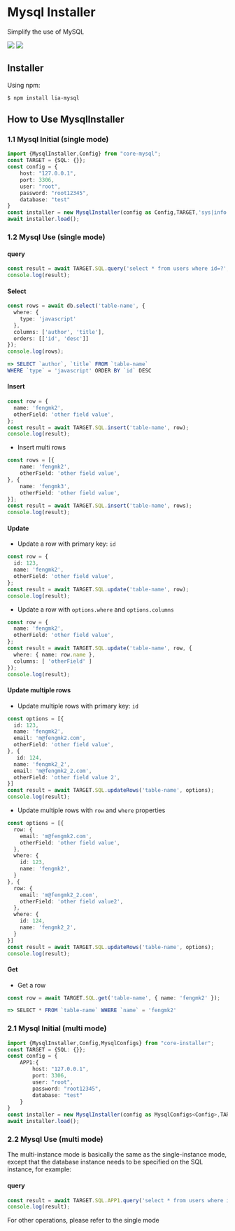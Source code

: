 # Mysql Installer
Simplify the use of MySQL

![](https://img.shields.io/badge/version-1.0.2-lightgrey)
![](https://img.shields.io/badge/node-18.%2B-brightgreen)

## Installer
Using npm:
```shell
$ npm install lia-mysql
```

## How to Use MysqlInstaller
### 1.1 Mysql Initial (single mode)
```typescript
import {MysqlInstaller,Config} from "core-mysql";
const TARGET = {SQL: {}};
const config = {
    host: "127.0.0.1",
    port: 3306,
    user: "root",
    password: "root12345",
    database: "test"
}
const installer = new MysqlInstaller(config as Config,TARGET,'sys|info');
await installer.load();
```
### 1.2 Mysql Use (single mode)
#### query
```typescript
const result = await TARGET.SQL.query('select * from users where id=?', [100])
console.log(result);

```

#### Select
```typescript
const rows = await db.select('table-name', {
  where: {
    type: 'javascript'
  },
  columns: ['author', 'title'],
  orders: [['id', 'desc']]
});
console.log(rows);

=> SELECT `author`, `title` FROM `table-name`
WHERE `type` = 'javascript' ORDER BY `id` DESC

```

#### Insert
```typescript
const row = {
  name: 'fengmk2',
  otherField: 'other field value',
};
const result = await TARGET.SQL.insert('table-name', row);
console.log(result);

```
- Insert multi rows

```typescript
const rows = [{
    name: 'fengmk2',
    otherField: 'other field value',
}, {
    name: 'fengmk3',
    otherField: 'other field value',
}];
const result = await TARGET.SQL.insert('table-name', rows);
console.log(result);

```

#### Update

- Update a row with primary key: `id`

```typescript
const row = {
  id: 123,
  name: 'fengmk2',
  otherField: 'other field value',
};
const result = await TARGET.SQL.update('table-name', row);
console.log(result);
```
- Update a row with `options.where` and `options.columns`

```typescript
const row = {
  name: 'fengmk2',
  otherField: 'other field value',
};
const result = await TARGET.SQL.update('table-name', row, {
  where: { name: row.name },
  columns: [ 'otherField' ]
});
console.log(result);
```

#### Update multiple rows

- Update multiple rows with primary key: `id`

```typescript
const options = [{
  id: 123,
  name: 'fengmk2',
  email: 'm@fengmk2.com',
  otherField: 'other field value',
}, {
   id: 124,
  name: 'fengmk2_2',
  email: 'm@fengmk2_2.com',
  otherField: 'other field value 2',
}]
const result = await TARGET.SQL.updateRows('table-name', options);
console.log(result);
```

- Update multiple rows with `row` and `where` properties

```typescript
const options = [{
  row: {
    email: 'm@fengmk2.com',
    otherField: 'other field value',
  },
  where: {
    id: 123,
    name: 'fengmk2',
  }
}, {
  row: {
    email: 'm@fengmk2_2.com',
    otherField: 'other field value2',
  }, 
  where: {
    id: 124,
    name: 'fengmk2_2',
  }
}]
const result = await TARGET.SQL.updateRows('table-name', options);
console.log(result);
```

#### Get

- Get a row

```typescript
const row = await TARGET.SQL.get('table-name', { name: 'fengmk2' });

=> SELECT * FROM `table-name` WHERE `name` = 'fengmk2'
```


### 2.1 Mysql Initial (multi mode)

```typescript
import {MysqlInstaller,Config,MysqlConfigs} from "core-installer";
const TARGET = {SQL: {}};
const config = {
    APP1:{
        host: "127.0.0.1",
        port: 3306,
        user: "root",
        password: "root12345",
        database: "test"
    }
}
const installer = new MysqlInstaller(config as MysqlConfigs<Config>,TARGET,'sys|info');
await installer.load();
```

### 2.2 Mysql Use (multi mode)
The multi-instance mode is basically the same as the single-instance mode, except that the database instance needs to be specified on the SQL instance, for example:
#### query
```typescript
const result = await TARGET.SQL.APP1.query('select * from users where id=?', [100])
console.log(result);

```

For other operations, please refer to the single mode
